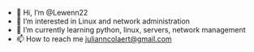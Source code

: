 - 👋 Hi, I’m @Lewenn22
- 👀 I’m interested in Linux and network administration
- 🌱 I’m currently learning python, linux, servers, network management
- 📫 How to reach me julianncolaert@gmail.com

<!---
Lewenn22/Lewenn22 is a ✨ special ✨ repository because its `README.md` (this file) appears on your GitHub profile.
You can click the Preview link to take a look at your changes.
--->
